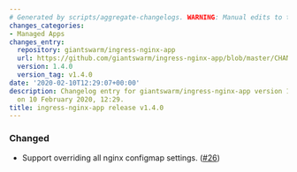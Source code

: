 ```yaml
---
# Generated by scripts/aggregate-changelogs. WARNING: Manual edits to this files will be overwritten.
changes_categories:
- Managed Apps
changes_entry:
  repository: giantswarm/ingress-nginx-app
  url: https://github.com/giantswarm/ingress-nginx-app/blob/master/CHANGELOG.md#140-2020-02-10
  version: 1.4.0
  version_tag: v1.4.0
date: '2020-02-10T12:29:07+00:00'
description: Changelog entry for giantswarm/ingress-nginx-app version 1.4.0, published
  on 10 February 2020, 12:29.
title: ingress-nginx-app release v1.4.0
---
```


### Changed
- Support overriding all nginx configmap settings. ([#26](https://github.com/giantswarm/ingress-nginx-app/pull/26))
